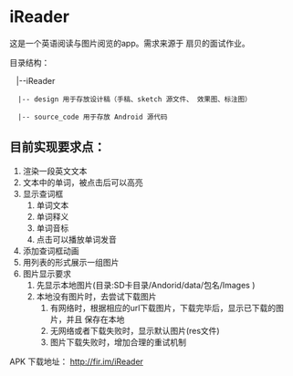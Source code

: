 # iReader
这是一个英语阅读与图片阅览的app。需求来源于 扇贝的面试作业。

目录结构：

    |--iReader

      |-- design 用于存放设计稿（手稿、sketch 源文件、 效果图、标注图）
  
      |-- source_code 用于存放 Android 源代码

## 目前实现要求点：
1. 渲染一段英文文本
2. 文本中的单词，被点击后可以高亮
3. 显示查词框
   1. 单词文本 
   2. 单词释义 
   3. 单词音标
   4. 点击可以播放单词发音
4. 添加查词框动画
5. 用列表的形式展示一组图片
6. 图片显示要求
   1. 先显示本地图片(目录:SD卡目录/Andorid/data/包名/Images ) 
   2. 本地没有图片时，去尝试下载图片
      1. 有网络时，根据相应的url下载图片，下载完毕后，显示已下载的图片，并且 保存在本地
      2. 无网络或者下载失败时，显示默认图片(res文件) 
      3. 图片下载失败时，增加合理的重试机制
 
 

APK 下载地址：
http://fir.im/iReader 


